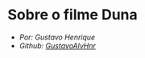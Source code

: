 # Sobre o filme **Duna**
- _Por: Gustavo Henrique_
- _Github: [GustavoAlvHnr](https://github.com/GustavoAlvHnr)_